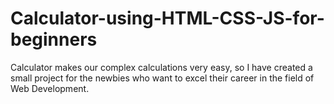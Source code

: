 # Calculator-using-HTML-CSS-JS-for-beginners
Calculator makes our complex calculations very easy, so I have created a small project for the newbies who want to excel their career in the field of Web Development. 
